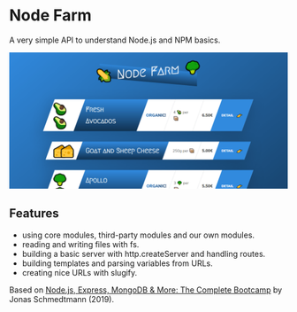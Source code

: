 # Node Farm

A very simple API to understand Node.js and NPM basics.

<p align="center">
    <img src="screenshot.png" alt="Screenshot of Node Farm">
</p>

## Features

- using core modules, third-party modules and our own modules.
- reading and writing files with fs.
- building a basic server with http.createServer and handling routes.
- building templates and parsing variables from URLs.
- creating nice URLs with slugify.

Based on [Node.js, Express, MongoDB & More: The Complete Bootcamp](https://www.udemy.com/course/nodejs-express-mongodb-bootcamp/) by Jonas Schmedtmann (2019).
